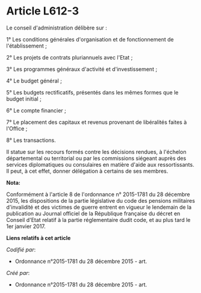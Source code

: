 # Article L612-3

Le conseil d'administration délibère sur :

1° Les conditions générales d'organisation et de fonctionnement de l'établissement ;

2° Les projets de contrats pluriannuels avec l'Etat ;

3° Les programmes généraux d'activité et d'investissement ;

4° Le budget général ;

5° Les budgets rectificatifs, présentés dans les mêmes formes que le budget initial ;

6° Le compte financier ;

7° Le placement des capitaux et revenus provenant de libéralités faites à l'Office ;

8° Les transactions.

Il statue sur les recours formés contre les décisions rendues, à l'échelon départemental ou territorial ou par les
commissions siégeant auprès des services diplomatiques ou consulaires en matière d'aide aux ressortissants. Il peut, à cet
effet, donner délégation à certains de ses membres.

**Nota:**

Conformément à l'article 8 de l'ordonnance n° 2015-1781 du 28 décembre 2015, les dispositions de la partie législative du
code des pensions militaires d'invalidité et des victimes de guerre entrent en vigueur le lendemain de la publication au
Journal officiel de la République française du décret en Conseil d'Etat relatif à la partie réglementaire dudit code, et au
plus tard le 1er janvier 2017.

**Liens relatifs à cet article**

_Codifié par_:

  - Ordonnance n°2015-1781 du 28 décembre 2015 - art.

_Créé par_:

  - Ordonnance n°2015-1781 du 28 décembre 2015 - art.
